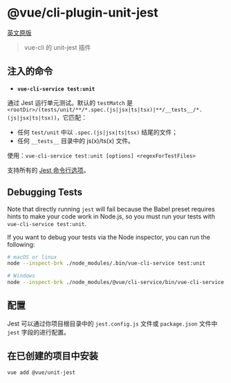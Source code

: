 # @vue/cli-plugin-unit-jest

[英文原版](https://github.com/vuejs/vue-cli/tree/dev/packages/\@vue/cli-plugin-unit-jest/README.md)

> vue-cli 的 unit-jest 插件

## 注入的命令

- **`vue-cli-service test:unit`**

通过 Jest 运行单元测试。默认的 `testMatch` 是 `<rootDir>/(tests/unit/**/*.spec.(js|jsx|ts|tsx)|**/__tests__/*.(js|jsx|ts|tsx))`，它匹配：

  - 任何 `test/unit` 中以 `.spec.(js|jsx|ts|tsx)` 结尾的文件；
  - 任何 `__tests__` 目录中的 js(x)/ts(x) 文件。

  使用：`vue-cli-service test:unit [options] <regexForTestFiles>`

  支持所有的 [Jest 命令行选项](https://facebook.github.io/jest/docs/en/cli.html)。

<!-- todo translation -->
## Debugging Tests

Note that directly running `jest` will fail because the Babel preset requires hints to make your code work in Node.js, so you must run your tests with `vue-cli-service test:unit`.

If you want to debug your tests via the Node inspector, you can run the following:

``` sh
# macOS or linux
node --inspect-brk ./node_modules/.bin/vue-cli-service test:unit

# Windows
node --inspect-brk ./node_modules/@vue/cli-service/bin/vue-cli-service.js test:unit
```

## 配置

Jest 可以通过你项目根目录中的 `jest.config.js` 文件或 `package.json` 文件中 `jest` 字段的进行配置。

## 在已创建的项目中安装

``` sh
vue add @vue/unit-jest
```

